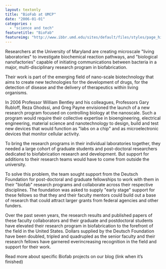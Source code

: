 ```yaml
---
layout: textonly
title: "BioFab at UMCP"
date: "2006-01-01"
categories :
  - "science and tech"
featuretitle: "BioFab"
featureimg: "http://www.ibbr.umd.edu/sites/default/files/styles/page_highlight/public/page/Biofab.png"
---
```


Researchers at the University of Maryland are creating microscale "living laboratories" to investigate biochemical reaction pathways, and "biological nanofactories" capable of initiating communications between bacteria in a major, multi-disciplinary research program in biofabrication.

Their work is part of the emerging field of nano-scale biotechnology that aims to create new technologies for the development of drugs, for the detection of disease and the delivery of therapeutics within living organisms. 

In 2006 Professor William Bentley and his colleagues, Professors Gary Rubloff, Reza Ghodssi, and Greg Payne envisioned the launch of a new research program focused on controlling biology at the nanoscale. Such a program would require their collective expertise in bioengineering, electrical engineering, material science and nanotechnology to design, build and test new devices that would function as "labs on a chip" and as microelectronic devices that monitor cellular activity.

To bring the research programs in their individual laboratories together, they needed a large cohort of graduate students and post-doctoral researchers dedicated to biofabrication research and development. But support for additions to their research teams would have to come from outside the university.

To solve this problem, the team sought support from the Deutsch Foundation for post-doctoral and graduate fellowships to work with them in their "biofab" research programs and collaborate across their respective disciplines. The foundation was asked to supply "early stage" support for these fellows so that they and their faculty mentors could build out a base of research that could attract larger grants from federal agencies and other funders.

Over the past seven years, the research results and published papers of these faculty collaborators and their graduate and postdoctoral students have elevated their research program in biofabrication to the forefront of the field in the United States. Dollars supplied by the Deutsch Foundation have been doubled, tripled and quadrupled as the senior faculty and their research fellows have garnered everincreasing recognition in the field and support for their work.

Read more about specific Biofab projects on our blog (link when it’s finished)

